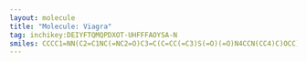 ```yaml
---
layout: molecule
title: "Molecule: Viagra"
tag: inchikey:DEIYFTQMQPDXOT-UHFFFAOYSA-N
smiles: CCCC1=NN(C2=C1NC(=NC2=O)C3=C(C=CC(=C3)S(=O)(=O)N4CCN(CC4)C)OCC)C.C(C(=O)O)C(CC(=O)O)(C(=O)O)O
---
```

